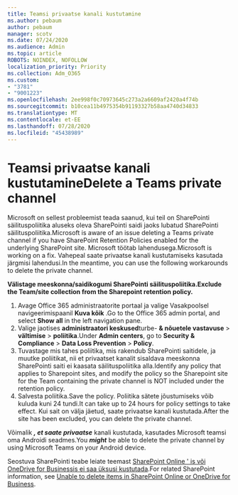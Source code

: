 ```yaml
---
title: Teamsi privaatse kanali kustutamine
ms.author: pebaum
author: pebaum
manager: scotv
ms.date: 07/24/2020
ms.audience: Admin
ms.topic: article
ROBOTS: NOINDEX, NOFOLLOW
localization_priority: Priority
ms.collection: Adm_O365
ms.custom:
- "3781"
- "9001223"
ms.openlocfilehash: 2ee998f0c70973645c273a2a6609af2420a4f74b
ms.sourcegitcommit: b10cea11b4975354b91193327b58aa4740d34833
ms.translationtype: MT
ms.contentlocale: et-EE
ms.lasthandoff: 07/28/2020
ms.locfileid: "45438989"
---
```

# <a name="delete-a-teams-private-channel"></a><span data-ttu-id="51cfe-102">Teamsi privaatse kanali kustutamine</span><span class="sxs-lookup"><span data-stu-id="51cfe-102">Delete a Teams private channel</span></span>

<span data-ttu-id="51cfe-103">Microsoft on sellest probleemist teada saanud, kui teil on SharePointi säilituspoliitika aluseks oleva SharePointi saidi jaoks lubatud SharePointi säilituspoliitika.</span><span class="sxs-lookup"><span data-stu-id="51cfe-103">Microsoft is aware of an issue deleting a Teams private channel if you have SharePoint Retention Policies enabled for the underlying SharePoint site.</span></span> <span data-ttu-id="51cfe-104">Microsoft töötab lahendusega.</span><span class="sxs-lookup"><span data-stu-id="51cfe-104">Microsoft is working on a fix.</span></span> <span data-ttu-id="51cfe-105">Vahepeal saate privaatse kanali kustutamiseks kasutada järgmisi lahendusi.</span><span class="sxs-lookup"><span data-stu-id="51cfe-105">In the meantime, you can use the following workarounds to delete the private channel.</span></span>

<span data-ttu-id="51cfe-106">**Välistage meeskonna/saidikogumi SharePointi säilituspoliitika.**</span><span class="sxs-lookup"><span data-stu-id="51cfe-106">**Exclude the Team/site collection from the Sharepoint retention policy.**</span></span>

1. <span data-ttu-id="51cfe-107">Avage Office 365 administraatorite portaal ja valige Vasakpoolsel navigeerimispaanil **Kuva kõik** .</span><span class="sxs-lookup"><span data-stu-id="51cfe-107">Go to the Office 365 admin portal, and select **Show all** in the left navigation pane.</span></span>
2. <span data-ttu-id="51cfe-108">Valige jaotises **administraatori keskused**turbe- **& nõuetele vastavuse**  >  **vältimise**  >  **poliitika**.</span><span class="sxs-lookup"><span data-stu-id="51cfe-108">Under **Admin centers**, go to **Security & Compliance** > **Data Loss Prevention** > **Policy**.</span></span>
3. <span data-ttu-id="51cfe-109">Tuvastage mis tahes poliitika, mis rakendub SharePointi saitidele, ja muutke poliitikat, nii et privaatset kanalit sisaldava meeskonna SharePointi saiti ei kaasata säilituspoliitika alla.</span><span class="sxs-lookup"><span data-stu-id="51cfe-109">Identify any policy that applies to Sharepoint sites, and modify the policy so the Sharepoint site for the Team containing the private channel is NOT included under the retention policy.</span></span>
4. <span data-ttu-id="51cfe-110">Salvesta poliitika.</span><span class="sxs-lookup"><span data-stu-id="51cfe-110">Save the policy.</span></span>
    <span data-ttu-id="51cfe-111">Poliitika sätete jõustumiseks võib kuluda kuni 24 tundi.</span><span class="sxs-lookup"><span data-stu-id="51cfe-111">It can take up to 24 hours for policy settings to take effect.</span></span>
    <span data-ttu-id="51cfe-112">Kui sait on välja jäetud, saate privaatse kanali kustutada.</span><span class="sxs-lookup"><span data-stu-id="51cfe-112">After the site has been excluded, you can delete the private channel.</span></span>  
    
<span data-ttu-id="51cfe-113">Võimalik ***, et saate privaatse*** kanali kustutada, kasutades Microsoft teamsi oma Androidi seadmes.</span><span class="sxs-lookup"><span data-stu-id="51cfe-113">You  ***might*** be able to delete the private channel by using Microsoft Teams on your Android device.</span></span> 

<span data-ttu-id="51cfe-114">Seostuva SharePointi teabe leiate teemast [SharePoint Online ' is või OneDrive for Businessis ei saa üksusi kustutada](https://docs.microsoft.com/alchemyinsights/retention-policy-ediscovery-hold).</span><span class="sxs-lookup"><span data-stu-id="51cfe-114">For related SharePoint information, see [Unable to delete items in SharePoint Online or OneDrive for Business](https://docs.microsoft.com/alchemyinsights/retention-policy-ediscovery-hold).</span></span>